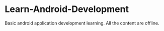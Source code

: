 # Learn-Android-Development

Basic android application development learning.
All the content are offline.
